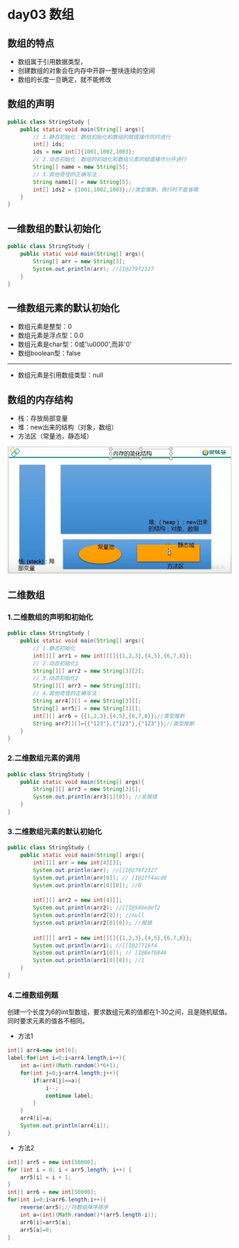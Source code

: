 # day03 数组

## 数组的特点

* 数组属于引用数据类型，
* 创建数组的对象会在内存中开辟一整块连续的空间
* 数组的长度一旦确定，就不能修改

## 数组的声明

```java
public class StringStudy {
    public static void main(String[] args){
        // 1.静态初始化：数组初始化和数组的赋值操作同时进行
        int[] ids;
        ids = new int[]{1001,1002,1003};
        // 2.动态初始化：数组的初始化和数组元素的赋值操作分开进行
        String[] name = new String[5]; 
        // 3.其他奇怪的正确写法：
        String name1[] = new String[5]; 
        int[] ids2 = {1001,1002,1003};//类型推断。换行时不能省略
    }
}
```

## 一维数组的默认初始化

```java
public class StringStudy {
    public static void main(String[] args){
        String[] arr = new String[3];
        System.out.println(arr); //[I@279f2327
    }
}
```

## 一维数组元素的默认初始化

* 数组元素是整型：0
* 数组元素是浮点型：0.0
* 数组元素是char型：0或'\u0000',而非'0'
* 数组boolean型：false

-----------------------------

* 数组元素是引用数组类型：null

## 数组的内存结构

* 栈：存放局部变量
* 堆：new出来的结构（对象，数组）
* 方法区（常量池，静态域）

![图 1](../../images/322c7458a1c3b92b52c0259288b504f8c357b6d4b6dc9bbd708452cd960a5ea7.png)  

## 二维数组

### 1.二维数组的声明和初始化

```java
public class StringStudy {
    public static void main(String[] args){
        // 1.静态初始化
        int[][] arr1 = new int[][]{{1,2,3},{4,5},{6,7,8}};
        // 2.动态初始化1
        String[][] arr2 = new String[3][2];
        // 3.动态初始化2
        String[][] arr3 = new String[3][];
        // 4.其他奇怪的正确写法：
        String arr4[][] = new String[3][];
        String[] arr5[] = new String[3][];
        int[][] arr6 = {{1,2,3},{4,5},{6,7,8}};//类型推断
        String arr7[][]={{"123"},{"123"},{"123"}};//类型推断
    }
}
```

### 2.二维数组元素的调用

```java
public class StringStudy {
    public static void main(String[] args){
        String[][] arr3 = new String[3][];
        System.out.println(arr3[1][0]); //会报错
    }
}
```

### 3.二维数组元素的默认初始化

```java
public class StringStudy {
    public static void main(String[] args){
        int[][] arr = new int[4][3];
        System.out.println(arr); //[[I@279f2327
        System.out.println(arr[0]); // [I@2ff4acd0
        System.out.println(arr[0][0]); //0

        int[][] arr2 = new int[4][];
        System.out.println(arr2); //[[I@54bedef2
        System.out.println(arr2[0]); //null
        System.out.println(arr2[0][0]); //报错

        int[][] arr1 = new int[][]{{1,2,3},{4,5},{6,7,8}};
        System.out.println(arr1); //[[I@27716f4
        System.out.println(arr1[0]); // [I@8efb846
        System.out.println(arr1[0][0]); //1
    }
}
```

### 4.二维数组例题

创建一个长度为6的int型数组，要求数组元素的值都在1-30之间，且是随机赋值。同时要求元素的值各不相同。

* 方法1

```java
int[] arr4=new int[6];
label:for(int i=0;i<arr4.length;i++){
    int a=(int)(Math.random()*6+1);
    for(int j=0;j<arr4.length;j++){
        if(arr4[j]==a){
            i--;
            continue label;
        }
    }
    arr4[i]=a;
    System.out.println(arr4[i]);
}
```

* 方法2

```java
int[] arr5 = new int[50000];
for (int i = 0; i < arr5.length; i++) {
    arr5[i] = i + 1;
}
int[] arr6 = new int[50000];
for(int i=0;i<arr6.length;i++){
    reverse(arr5);//将数组降序排序
    int a=(int)(Math.random()*(arr5.length-i));
    arr6[i]=arr5[a];
    arr5[a]=0;
}
```
